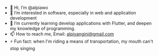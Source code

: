 - 👋 Hi, I’m @alpiawo
- 👀 I’m interested in software, especially in web and application development
- 🌱 I’m currently learning develop applications with Flutter, and deepen my knowledge of programming. 
- 📫 How to reach me, Email: alpiyangini@gmail.com
- ⚡ Fun fact: when I'm riding a means of transportation, my mouth can't stop singing

<!---
alpiawo/alpiawo is a ✨ special ✨ repository because its `README.md` (this file) appears on your GitHub profile.
You can click the Preview link to take a look at your changes.
--->
